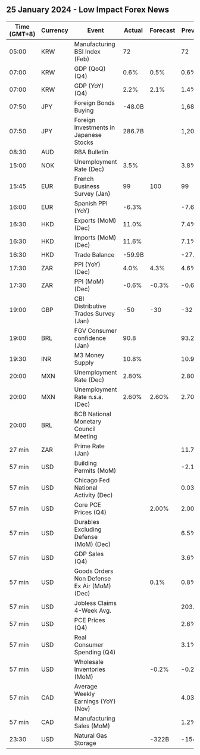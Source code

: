 ## 25 January 2024 - Low Impact Forex News

| Time (GMT+8) | Currency | Event | Actual | Forecast | Previous |
|------|----------|-------|--------|----------|----------|
| 05:00 | KRW | Manufacturing BSI Index (Feb) | 72 |  | 72 |
| 07:00 | KRW | GDP (QoQ) (Q4) | 0.6% | 0.5% | 0.6% |
| 07:00 | KRW | GDP (YoY) (Q4) | 2.2% | 2.1% | 1.4% |
| 07:50 | JPY | Foreign Bonds Buying | -48.0B |  | 1,689.3B |
| 07:50 | JPY | Foreign Investments in Japanese Stocks | 286.7B |  | 1,202.0B |
| 08:30 | AUD | RBA Bulletin |  |  |  |
| 15:00 | NOK | Unemployment Rate (Dec) | 3.5% |  | 3.8% |
| 15:45 | EUR | French Business Survey (Jan) | 99 | 100 | 99 |
| 16:00 | EUR | Spanish PPI (YoY) | -6.3% |  | -7.6% |
| 16:30 | HKD | Exports (MoM) (Dec) | 11.0% |  | 7.4% |
| 16:30 | HKD | Imports (MoM) (Dec) | 11.6% |  | 7.1% |
| 16:30 | HKD | Trade Balance | -59.9B |  | -27.9B |
| 17:30 | ZAR | PPI (YoY) (Dec) | 4.0% | 4.3% | 4.6% |
| 17:30 | ZAR | PPI (MoM) (Dec) | -0.6% | -0.3% | -0.6% |
| 19:00 | GBP | CBI Distributive Trades Survey (Jan) | -50 | -30 | -32 |
| 19:00 | BRL | FGV Consumer confidence (Jan) | 90.8 |  | 93.2 |
| 19:30 | INR | M3 Money Supply | 10.8% |  | 10.9% |
| 20:00 | MXN | Unemployment Rate (Dec) | 2.80% |  | 2.80% |
| 20:00 | MXN | Unemployment Rate n.s.a. (Dec) | 2.60% | 2.60% | 2.70% |
| 20:00 | BRL | BCB National Monetary Council Meeting |  |  |  |
| 27 min | ZAR | Prime Rate (Jan) |  |  | 11.75% |
| 57 min | USD | Building Permits (MoM) |  |  | -2.1% |
| 57 min | USD | Chicago Fed National Activity (Dec) |  |  | 0.03 |
| 57 min | USD | Core PCE Prices (Q4) |  | 2.00% | 2.00% |
| 57 min | USD | Durables Excluding Defense (MoM) (Dec) |  |  | 6.5% |
| 57 min | USD | GDP Sales (Q4) |  |  | 3.6% |
| 57 min | USD | Goods Orders Non Defense Ex Air (MoM) (Dec) |  | 0.1% | 0.8% |
| 57 min | USD | Jobless Claims 4-Week Avg. |  |  | 203.25K |
| 57 min | USD | PCE Prices (Q4) |  |  | 2.6% |
| 57 min | USD | Real Consumer Spending (Q4) |  |  | 3.1% |
| 57 min | USD | Wholesale Inventories (MoM) |  | -0.2% | -0.2% |
| 57 min | CAD | Average Weekly Earnings (YoY) (Nov) |  |  | 4.03% |
| 57 min | CAD | Manufacturing Sales (MoM) |  |  | 1.2% |
| 23:30 | USD | Natural Gas Storage |  | -322B | -154B |
